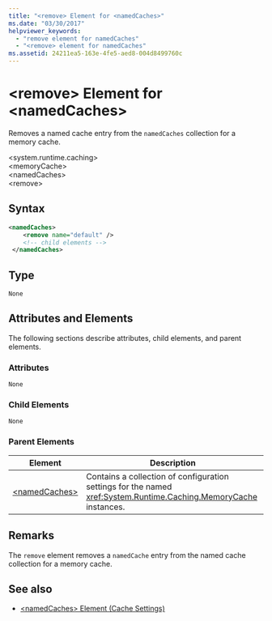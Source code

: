 ```yaml
---
title: "<remove> Element for <namedCaches>"
ms.date: "03/30/2017"
helpviewer_keywords: 
  - "remove element for namedCaches"
  - "<remove> element for namedCaches"
ms.assetid: 24211ea5-163e-4fe5-aed8-004d8499760c
---
```

# \<remove> Element for \<namedCaches>
Removes a named cache entry from the `namedCaches` collection for a memory cache.  
  
 \<system.runtime.caching>  
\<memoryCache>  
\<namedCaches>  
\<remove>  
  
## Syntax  
  
```xml  
<namedCaches>  
    <remove name="default" />  
    <!-- child elements -->  
 </namedCaches>  
```  
  
## Type  
 `None`  
  
## Attributes and Elements  
 The following sections describe attributes, child elements, and parent elements.  
  
### Attributes  
 `None`  
  
### Child Elements  
 `None`  
  
### Parent Elements  
  
|Element|Description|  
|-------------|-----------------|  
|[\<namedCaches>](../../../../../docs/framework/configure-apps/file-schema/runtime/namedcaches-element-cache-settings.md)|Contains a collection of configuration settings for the named <xref:System.Runtime.Caching.MemoryCache> instances.|  
  
## Remarks  
 The `remove` element removes a `namedCache` entry from the named cache collection for a memory cache.  
  
## See also
- [\<namedCaches> Element (Cache Settings)](../../../../../docs/framework/configure-apps/file-schema/runtime/namedcaches-element-cache-settings.md)
